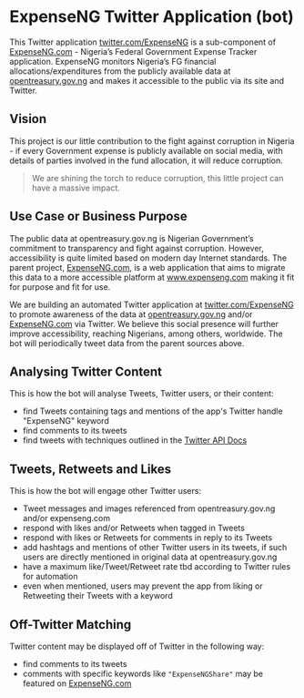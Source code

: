 # ExpenseNG Twitter Application (bot)

This Twitter application [twitter.com/ExpenseNG](https://twitter.com/expenseng) is a sub-component of [ExpenseNG.com](https://www.expenseng.com/) - Nigeria’s Federal Government Expense Tracker application. ExpenseNG monitors Nigeria’s FG financial allocations/expenditures from the publicly available data at [opentreasury.gov.ng](https://opentreasury.gov.ng/) and makes it accessible to the public via its site and Twitter.

## Vision

This project is our little contribution to the fight against corruption in Nigeria - if every Government expense is publicly available on social media, with details of parties involved in the fund allocation, it will reduce corruption.

> We are shining the torch to reduce corruption, this little project can have a massive impact.

## Use Case or Business Purpose

The public data at opentreasury.gov.ng is Nigerian Government’s commitment to transparency and fight against corruption. However, accessibility is quite limited based on modern day Internet standards. The parent project, [ExpenseNG.com](https://www.expenseng.com/), is a web application that aims to migrate this data to a more accessible platform at www.expenseng.com making it fit for purpose and fit for use.

We are building an automated Twitter application at [twitter.com/ExpenseNG](https://twitter.com/expenseng) to promote awareness of the data at [opentreasury.gov.ng](https://opentreasury.gov.ng/) and/or [ExpenseNG.com](https://www.expenseng.com/) via Twitter. We believe this social presence will further improve accessibility, reaching Nigerians, among others, worldwide. The bot will periodically tweet data from the parent sources above.

## Analysing Twitter Content

This is how the bot will analyse Tweets, Twitter users, or their content:

- find Tweets containing tags and mentions of the app's Twitter handle "ExpenseNG" keyword
- find comments to its tweets
- find tweets with techniques outlined in the [Twitter API Docs](https://developer.twitter.com/en/docs/tutorials/consuming-streaming-data)

## Tweets, Retweets and Likes

This is how the bot will engage other Twitter users:

- Tweet messages and images referenced from opentreasury.gov.ng and/or expenseng.com
- respond with likes and/or Retweets when tagged in Tweets
- respond with likes or Retweets for comments in reply to its Tweets
- add hashtags and mentions of other Twitter users in its tweets, if such users are directly mentioned in original data at opentreasury.gov.ng
- have a maximum like/Tweet/Retweet rate tbd according to Twitter rules for automation
- even when mentioned, users may prevent the app from liking or Retweeting their Tweets with a keyword

## Off-Twitter Matching

Twitter content may be displayed off of Twitter in the following way:

- find comments to its tweets
- comments with specific keywords like `"ExpenseNGShare"` may be featured on [ExpenseNG.com](https://www.expenseng.com/)

